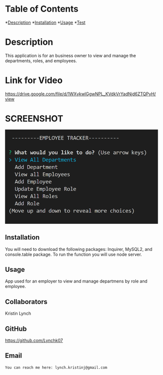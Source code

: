 # Table of Contents
*[Description](#description)
*[Installation](#installation)
*[Usage](#usage)
*[Test](#test)
    
# Description 
This application is for an business owner to view and manage the departments, roles, and employees. 

# Link for Video
https://drive.google.com/file/d/1WXykwlGgwNPL_KVdkVrYadNjd6ZTQPyH/view

# SCREENSHOT 
<img src = ./assets/employeeTracker.png>


## Installation 
You will need to download the following packages: Inquirer, MySQL2, and console.table package. To run the function you will use node server.
    
## Usage
App used for an employer to view and manage departmens by role and employee. 
    
## Collaborators
Kristin Lynch 
    
## GitHub 
https://github.com/Lynchk07
## Email
    You can reach me here: lynch.kristinj@gmail.com